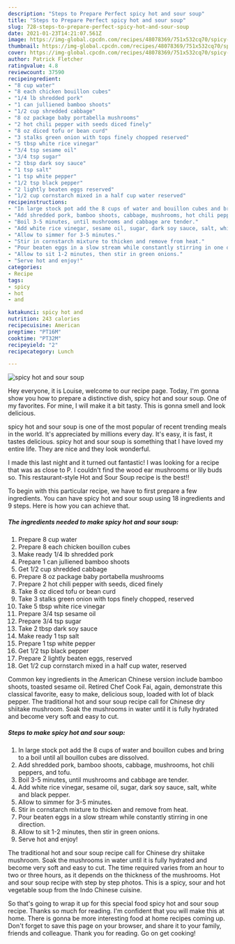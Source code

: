 ```yaml
---
description: "Steps to Prepare Perfect spicy hot and sour soup"
title: "Steps to Prepare Perfect spicy hot and sour soup"
slug: 728-steps-to-prepare-perfect-spicy-hot-and-sour-soup
date: 2021-01-23T14:21:07.561Z
image: https://img-global.cpcdn.com/recipes/48078369/751x532cq70/spicy-hot-and-sour-soup-recipe-main-photo.jpg
thumbnail: https://img-global.cpcdn.com/recipes/48078369/751x532cq70/spicy-hot-and-sour-soup-recipe-main-photo.jpg
cover: https://img-global.cpcdn.com/recipes/48078369/751x532cq70/spicy-hot-and-sour-soup-recipe-main-photo.jpg
author: Patrick Fletcher
ratingvalue: 4.8
reviewcount: 37590
recipeingredient:
- "8 cup water"
- "8 each chicken bouillon cubes"
- "1/4 lb shredded pork"
- "1 can julliened bamboo shoots"
- "1/2 cup shredded cabbage"
- "8 oz package baby portabella mushrooms"
- "2 hot chili pepper with seeds diced finely"
- "8 oz diced tofu or bean curd"
- "3 stalks green onion with tops finely chopped reserved"
- "5 tbsp white rice vinegar"
- "3/4 tsp sesame oil"
- "3/4 tsp sugar"
- "2 tbsp dark soy sauce"
- "1 tsp salt"
- "1 tsp white pepper"
- "1/2 tsp black pepper"
- "2 lightly beaten eggs reserved"
- "1/2 cup cornstarch mixed in a half cup water reserved"
recipeinstructions:
- "In large stock pot add the 8 cups of water and bouillon cubes and bring to a boil until all bouillon cubes are dissolved."
- "Add shredded pork, bamboo shoots, cabbage, mushrooms, hot chili peppers, and tofu."
- "Boil 3-5 minutes, until mushrooms and cabbage are tender."
- "Add white rice vinegar, sesame oil, sugar, dark soy sauce, salt, white and black pepper."
- "Allow to simmer for 3-5 minutes."
- "Stir in cornstarch mixture to thicken and remove from heat."
- "Pour beaten eggs in a slow stream while constantly stirring in one direction."
- "Allow to sit 1-2 minutes, then stir in green onions."
- "Serve hot and enjoy!"
categories:
- Recipe
tags:
- spicy
- hot
- and

katakunci: spicy hot and 
nutrition: 243 calories
recipecuisine: American
preptime: "PT16M"
cooktime: "PT32M"
recipeyield: "2"
recipecategory: Lunch

---
```



![spicy hot and sour soup](https://img-global.cpcdn.com/recipes/48078369/751x532cq70/spicy-hot-and-sour-soup-recipe-main-photo.jpg)

Hey everyone, it is Louise, welcome to our recipe page. Today, I'm gonna show you how to prepare a distinctive dish, spicy hot and sour soup. One of my favorites. For mine, I will make it a bit tasty. This is gonna smell and look delicious.

spicy hot and sour soup is one of the most popular of recent trending meals in the world. It's appreciated by millions every day. It's easy, it is fast, it tastes delicious. spicy hot and sour soup is something that I have loved my entire life. They are nice and they look wonderful.

I made this last night and it turned out fantastic! I was looking for a recipe that was as close to P. I couldn&#39;t find the wood ear mushrooms or lily buds so. This restaurant-style Hot and Sour Soup recipe is the best!!


To begin with this particular recipe, we have to first prepare a few ingredients. You can have spicy hot and sour soup using 18 ingredients and 9 steps. Here is how you can achieve that.

<!--inarticleads1-->

##### The ingredients needed to make spicy hot and sour soup:

1. Prepare 8 cup water
1. Prepare 8 each chicken bouillon cubes
1. Make ready 1/4 lb shredded pork
1. Prepare 1 can julliened bamboo shoots
1. Get 1/2 cup shredded cabbage
1. Prepare 8 oz package baby portabella mushrooms
1. Prepare 2 hot chili pepper with seeds, diced finely
1. Take 8 oz diced tofu or bean curd
1. Take 3 stalks green onion with tops finely chopped, reserved
1. Take 5 tbsp white rice vinegar
1. Prepare 3/4 tsp sesame oil
1. Prepare 3/4 tsp sugar
1. Take 2 tbsp dark soy sauce
1. Make ready 1 tsp salt
1. Prepare 1 tsp white pepper
1. Get 1/2 tsp black pepper
1. Prepare 2 lightly beaten eggs, reserved
1. Get 1/2 cup cornstarch mixed in a half cup water, reserved


Common key ingredients in the American Chinese version include bamboo shoots, toasted sesame oil. Retired Chef Cook Fai, again, demonstrate this classical favorite, easy to make, delicious soup, loaded with lot of black pepper. The traditional hot and sour soup recipe call for Chinese dry shiitake mushroom. Soak the mushrooms in water until it is fully hydrated and become very soft and easy to cut. 

<!--inarticleads2-->

##### Steps to make spicy hot and sour soup:

1. In large stock pot add the 8 cups of water and bouillon cubes and bring to a boil until all bouillon cubes are dissolved.
1. Add shredded pork, bamboo shoots, cabbage, mushrooms, hot chili peppers, and tofu.
1. Boil 3-5 minutes, until mushrooms and cabbage are tender.
1. Add white rice vinegar, sesame oil, sugar, dark soy sauce, salt, white and black pepper.
1. Allow to simmer for 3-5 minutes.
1. Stir in cornstarch mixture to thicken and remove from heat.
1. Pour beaten eggs in a slow stream while constantly stirring in one direction.
1. Allow to sit 1-2 minutes, then stir in green onions.
1. Serve hot and enjoy!


The traditional hot and sour soup recipe call for Chinese dry shiitake mushroom. Soak the mushrooms in water until it is fully hydrated and become very soft and easy to cut. The time required varies from an hour to two or three hours, as it depends on the thickness of the mushrooms. Hot and sour soup recipe with step by step photos. This is a spicy, sour and hot vegetable soup from the Indo Chinese cuisine. 

So that's going to wrap it up for this special food spicy hot and sour soup recipe. Thanks so much for reading. I'm confident that you will make this at home. There is gonna be more interesting food at home recipes coming up. Don't forget to save this page on your browser, and share it to your family, friends and colleague. Thank you for reading. Go on get cooking!
